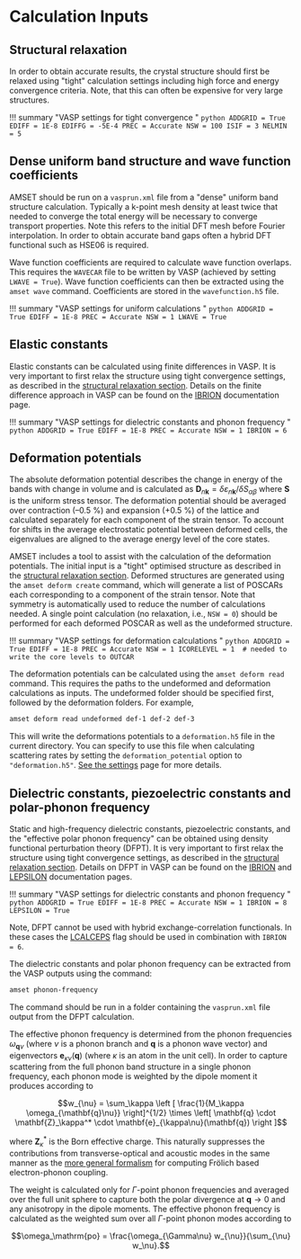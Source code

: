 # Calculation Inputs

## Structural relaxation

In order to obtain accurate results, the crystal structure should first be relaxed
using "tight" calculation settings including high force and energy convergence
criteria. Note, that this can often be expensive for very large structures.

!!! summary "VASP settings for tight convergence "
    ```python
    ADDGRID = True
    EDIFF = 1E-8
    EDIFFG = -5E-4
    PREC = Accurate
    NSW = 100
    ISIF = 3
    NELMIN = 5
    ```
    
## Dense uniform band structure and wave function coefficients

AMSET should be run on a `vasprun.xml` file from a "dense" uniform band structure 
calculation. Typically a k-point mesh density at least twice that needed to converge 
the total energy will be necessary to converge transport properties. Note this refers
to the initial DFT mesh before Fourier interpolation. In order to obtain accurate band 
gaps often a hybrid DFT functional such as HSE06 is required.

Wave function coefficients are required to calculate wave function overlaps.
This requires the `WAVECAR` file to be written by VASP (achieved by setting 
`LWAVE = True`). Wave function coefficients can then be extracted using the 
`amset wave` command. Coefficients are stored in the `wavefunction.h5` file.

!!! summary "VASP settings for uniform calculations "
    ```python
    ADDGRID = True
    EDIFF = 1E-8
    PREC = Accurate
    NSW = 1
    LWAVE = True
    ```
    
## Elastic constants

Elastic constants can be calculated using finite differences in VASP.
It is very important to first relax the structure using tight convergence 
settings, as described in the [structural relaxation section](#structural-relaxation).
Details on the finite difference approach in VASP can be found on the 
[IBRION](https://www.vasp.at/wiki/index.php/IBRION) documentation page.

!!! summary "VASP settings for dielectric constants and phonon frequency "
    ```python
    ADDGRID = True
    EDIFF = 1E-8
    PREC = Accurate
    NSW = 1
    IBRION = 6
    ```
    
## Deformation potentials

The absolute deformation potential describes the change in energy of the bands with change 
in  volume and is calculated as $`\mathbf{D}_{n\mathbf{k}} = \delta \varepsilon_{n\mathbf{k}} / \delta S_{\alpha\beta}`$ where $`\mathbf{S}`$ is the uniform stress tensor.
The deformation potential should be averaged over contraction (–0.5 %) and 
expansion (+0.5 %) of the lattice and calculated separately for
each component of the strain tensor. To account for shifts in the average electrostatic
potential between deformed cells, the eigenvalues are aligned to the average energy 
level of the core states.

AMSET includes a tool to assist with the calculation of the deformation potentials.
The initial input is a "tight" optimised structure as described in the 
[structural relaxation section](#structural-relaxation). Deformed structures are 
generated using the `amset deform create` command, which will generate a list of 
POSCARs each corresponding to a component of the strain tensor. Note that symmetry is
automatically used to reduce the number of calculations needed. A single point 
calculation (no relaxation, i.e., `NSW = 0`) should be performed for each deformed
POSCAR as well as the undeformed structure.

!!! summary "VASP settings for deformation calculations "
    ```python
    ADDGRID = True
    EDIFF = 1E-8
    PREC = Accurate
    NSW = 1
    ICORELEVEL = 1  # needed to write the core levels to OUTCAR
    ```

The deformation potentials can be calculated using the `amset deform read` command.
This requires the paths to the undeformed and deformation calculations as inputs.
The undeformed folder should be specified first, followed by the deformation folders.
For example,

```bash
amset deform read undeformed def-1 def-2 def-3
```

This will write the deformations potentials to a `deformation.h5` file in the current
directory. You can specify to use this file when calculating scattering rates by
setting the `deformation_potential` option to `"deformation.h5"`. 
[See the settings](settings.md#deformation_potential) page for more details.


## Dielectric constants, piezoelectric constants and polar-phonon frequency

Static and high-frequency dielectric constants, piezoelectric constants, and the 
"effective polar phonon frequency" can be obtained using density functional perturbation 
theory (DFPT). It is very important to first relax the structure using tight convergence 
settings, as described in the [structural relaxation section](#structural-relaxation).
Details on DFPT in VASP can be found on the [IBRION](https://www.vasp.at/wiki/index.php/IBRION)
and [LEPSILON](https://www.vasp.at/wiki/index.php/LEPSILON) documentation pages.

!!! summary "VASP settings for dielectric constants and phonon frequency "
    ```python
    ADDGRID = True
    EDIFF = 1E-8
    PREC = Accurate
    NSW = 1
    IBRION = 8
    LEPSILON = True
    ```

Note, DFPT cannot be used with hybrid exchange-correlation functionals. In these
cases the [LCALCEPS](https://www.vasp.at/wiki/index.php/LCALCEPS) flag should be
used in combination with `IBRION = 6`.

The dielectric constants and polar phonon frequency can be extracted from the
VASP outputs using the command:
```bash
amset phonon-frequency
```
The command should be run in a folder containing the `vasprun.xml` file output
from the DFPT calculation.

The effective phonon frequency is determined from the phonon frequencies 
$`\omega_{\mathbf{q}\nu}`$ (where $`\nu`$ is a phonon branch and $`\mathbf{q}`$
is a phonon wave vector) and eigenvectors $`\mathbf{e}_{\kappa\nu}(\mathbf{q})`$
(where $`\kappa`$ is an atom in the unit cell). In order to capture scattering 
from the full phonon band structure in a single phonon frequency, each phonon 
mode is weighted by the dipole moment it produces according to
```math
w_{\nu} = \sum_\kappa \left [ \frac{1}{M_\kappa \omega_{\mathbf{q}\nu}} \right]^{1/2}
\times \left[ \mathbf{q} \cdot \mathbf{Z}_\kappa^* \cdot \mathbf{e}_{\kappa\nu}(\mathbf{q}) \right ]
```
where $`\mathbf{Z}_\kappa^*`$ is the Born effective charge.
This naturally suppresses the contributions from transverse-optical and acoustic
modes in the same manner as the [more general formalism](https://journals.aps.org/prl/abstract/10.1103/PhysRevLett.115.176401) 
for computing Frölich based electron-phonon coupling.

The weight is calculated only for $`\Gamma`$-point phonon frequencies and 
averaged over the full unit sphere to capture both the polar divergence 
at $`\mathbf{q} \rightarrow 0`$ and any anisotropy in the dipole moments.
The effective phonon frequency is calculated as the weighted sum over all 
$`\Gamma`$-point phonon modes according to
```math
\omega_\mathrm{po} = \frac{\omega_{\Gamma\nu} w_{\nu}}{\sum_{\nu} w_\nu}.
```

